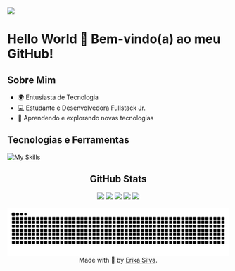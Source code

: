 <img src="https://user-images.githubusercontent.com/52347812/137624699-ce6bb7ee-eb84-46f1-ac69-c4b78b22db90.png" style="display: block; margin: 0 auto;">

# Hello World 👋 Bem-vindo(a) ao meu GitHub!

## Sobre Mim
- 🌍 Entusiasta de Tecnologia
- 💻 Estudante e Desenvolvedora Fullstack Jr.
- 🤖 Aprendendo e explorando novas tecnologias 

## Tecnologias e Ferramentas

 [![My Skills](https://skillicons.dev/icons?i=html,css,javascript,python,java,git,github,figma,vscode,idea,pycharm,windows,linux)](https://skillicons.dev)

<h2 align="center">GitHub Stats</h2> 
<div align="center">
<img src="http://github-profile-summary-cards.vercel.app/api/cards/profile-details?username=ErikaCoder&theme=tokyonight">
<img src="http://github-profile-summary-cards.vercel.app/api/cards/productive-time?username=ErikaCoder&theme=tokyonight&utcOffset=8)">
<img src="http://github-profile-summary-cards.vercel.app/api/cards/stats?username=ErikaCoder&theme=tokyonight">
<img src="http://github-profile-summary-cards.vercel.app/api/cards/repos-per-language?username=ErikaCoder&theme=tokyonight">
<img src="http://github-profile-summary-cards.vercel.app/api/cards/most-commit-language?username=ErikaCoder&theme=tokyonight">
</div>
<br/>

 <picture align="center">
  <source media="(prefers-color-scheme: dark)" srcset="https://raw.githubusercontent.com/ErikaCoder/ErikaCoder/output/github-contribution-grid-snake-dark.svg">
  <source media="(prefers-color-scheme: light)" srcset="https://raw.githubusercontent.com/ErikaCoder/ErikaCoder/output/github-contribution-grid-snake-dark.svg">
  <img align="center" alt="github contribution grid snake animation" src="https://raw.githubusercontent.com/ErikaCoder/ErikaCoder/output/github-contribution-grid-snake.svg">
</picture>

<div align="center">Made with 💜 by <a href="https://github.com/ErikaCoder">Erika Silva</a>.</div>  


